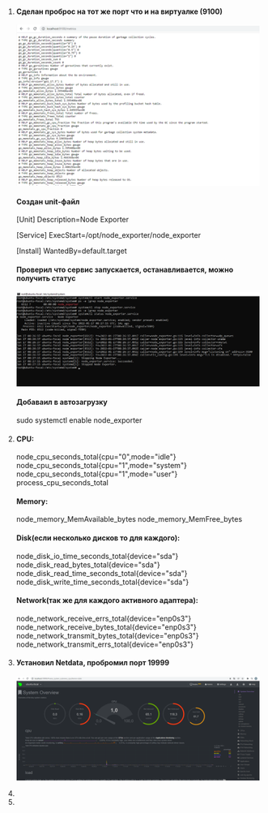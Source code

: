 1.  #### Сделан проброс на тот же порт что и на виртуалке (9100)

    ![screenshot](https://github.com/gorinich666/netology.devops/blob/main/NodeExporter.png?raw=true)
    #### Создан unit-файл
    
    [Unit]
    Description=Node Exporter
 
    [Service]
    ExecStart=/opt/node_exporter/node_exporter

 
    [Install]
    WantedBy=default.target
    
    #### Проверил что сервис запускается, останавливается, можно получить статус
    
    ![screenshot](https://github.com/gorinich666/netology.devops/blob/main/Systemctl.png?raw=true)
    
    #### Добаваил в автозагрузку
    
    sudo systemctl enable node_exporter

2.  #### CPU:

    node_cpu_seconds_total{cpu="0",mode="idle"}
    node_cpu_seconds_total{cpu="1",mode="system"}
    node_cpu_seconds_total{cpu="1",mode="user"}
    process_cpu_seconds_total 
    
    #### Memory:
    
    node_memory_MemAvailable_bytes 
    node_memory_MemFree_bytes
    
    #### Disk(если несколько дисков то для каждого):
    
    node_disk_io_time_seconds_total{device="sda"} 
    node_disk_read_bytes_total{device="sda"} 
    node_disk_read_time_seconds_total{device="sda"} 
    node_disk_write_time_seconds_total{device="sda"}
    
    #### Network(так же для каждого активного адаптера):
    
    node_network_receive_errs_total{device="enp0s3"} 
    node_network_receive_bytes_total{device="enp0s3"} 
    node_network_transmit_bytes_total{device="enp0s3"}
    node_network_transmit_errs_total{device="enp0s3"}
    
3.  #### Установил Netdata, пробромил порт 19999
    
    ![screenshot](https://github.com/gorinich666/netology.devops/blob/main/Netdata.png?raw=true)
4.  
5.   
